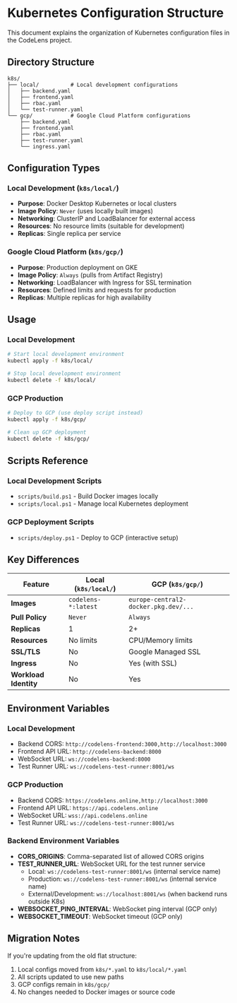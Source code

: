 # Kubernetes Configuration Structure

This document explains the organization of Kubernetes configuration files in the CodeLens project.

## Directory Structure

```
k8s/
├── local/          # Local development configurations
│   ├── backend.yaml
│   ├── frontend.yaml
│   ├── rbac.yaml
│   └── test-runner.yaml
└── gcp/            # Google Cloud Platform configurations
    ├── backend.yaml
    ├── frontend.yaml
    ├── rbac.yaml
    ├── test-runner.yaml
    └── ingress.yaml
```

## Configuration Types

### Local Development (`k8s/local/`)
- **Purpose**: Docker Desktop Kubernetes or local clusters
- **Image Policy**: `Never` (uses locally built images)
- **Networking**: ClusterIP and LoadBalancer for external access
- **Resources**: No resource limits (suitable for development)
- **Replicas**: Single replica per service

### Google Cloud Platform (`k8s/gcp/`)
- **Purpose**: Production deployment on GKE
- **Image Policy**: `Always` (pulls from Artifact Registry)
- **Networking**: LoadBalancer with Ingress for SSL termination
- **Resources**: Defined limits and requests for production
- **Replicas**: Multiple replicas for high availability

## Usage

### Local Development
```bash
# Start local development environment
kubectl apply -f k8s/local/

# Stop local development environment
kubectl delete -f k8s/local/
```

### GCP Production
```bash
# Deploy to GCP (use deploy script instead)
kubectl apply -f k8s/gcp/

# Clean up GCP deployment
kubectl delete -f k8s/gcp/
```

## Scripts Reference

### Local Development Scripts
- `scripts/build.ps1` - Build Docker images locally
- `scripts/local.ps1` - Manage local Kubernetes deployment

### GCP Deployment Scripts
- `scripts/deploy.ps1` - Deploy to GCP (interactive setup)

## Key Differences

| Feature | Local (`k8s/local/`) | GCP (`k8s/gcp/`) |
|---------|---------------------|------------------|
| **Images** | `codelens-*:latest` | `europe-central2-docker.pkg.dev/...` |
| **Pull Policy** | `Never` | `Always` |
| **Replicas** | 1 | 2+ |
| **Resources** | No limits | CPU/Memory limits |
| **SSL/TLS** | No | Google Managed SSL |
| **Ingress** | No | Yes (with SSL) |
| **Workload Identity** | No | Yes |

## Environment Variables

### Local Development
- Backend CORS: `http://codelens-frontend:3000,http://localhost:3000`
- Frontend API URL: `http://codelens-backend:8000`
- WebSocket URL: `ws://codelens-backend:8000`
- Test Runner URL: `ws://codelens-test-runner:8001/ws`

### GCP Production
- Backend CORS: `https://codelens.online,http://localhost:3000`
- Frontend API URL: `https://api.codelens.online`
- WebSocket URL: `wss://api.codelens.online`
- Test Runner URL: `ws://codelens-test-runner:8001/ws`

### Backend Environment Variables
- **CORS_ORIGINS**: Comma-separated list of allowed CORS origins
- **TEST_RUNNER_URL**: WebSocket URL for the test runner service
  - Local: `ws://codelens-test-runner:8001/ws` (internal service name)
  - Production: `ws://codelens-test-runner:8001/ws` (internal service name)
  - External/Development: `ws://localhost:8001/ws` (when backend runs outside K8s)
- **WEBSOCKET_PING_INTERVAL**: WebSocket ping interval (GCP only)
- **WEBSOCKET_TIMEOUT**: WebSocket timeout (GCP only)

## Migration Notes

If you're updating from the old flat structure:
1. Local configs moved from `k8s/*.yaml` to `k8s/local/*.yaml`
2. All scripts updated to use new paths
3. GCP configs remain in `k8s/gcp/`
4. No changes needed to Docker images or source code
